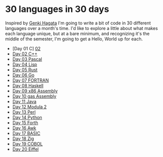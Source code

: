 # 30 languages in 30 days
Inspired by [Genki Hagata][01] I'm going to write a bit of code in 30 different languages over a month's time. I'd like to explore a little about what makes each language unique, but at a bare minimum, and recognizing it's the middle of the semester, I'm going to get a Hello, World up for each.

- [Day 01 C] [02]
- [Day 02 C++][03]
- [Day 03 Pascal][04]
- [Day 04 Lisp][05]
- [Day 05 Rust][06]
- [Day 06 Go][07]
- [Day 07 FORTRAN][08]
- [Day 08 Haskell][09] 
- [Day 09 x86 Assembly][10] 
- [Day 10 gas Assembly][11] 
- [Day 11 Java][12] 
- [Day 12 Modula 2][13] 
- [Day 13 Perl][14] 
- [Day 14 Python][15] 
- [Day 15 Forth][16] 
- [Day 16 Awk][17] 
- [Day 17 BASIC][18] 
- [Day 18 Zig][19] 
- [Day 19 COBOL][20] 
- [Day 20 Eiffel][21] 

[01]: https://github.com/hagata/30daysofHelloWorld
[02]: https://github.com/CSE3320/30-languages-in-30-days/tree/master/Day-01-C 
[03]: https://github.com/CSE3320/30-languages-in-30-days/tree/master/Day-02-C++
[04]: https://github.com/CSE3320/30-languages-in-30-days/tree/master/Day-03-Pascal 
[05]: https://github.com/CSE3320/30-languages-in-30-days/tree/master/Day-04-Lisp 
[06]: https://github.com/CSE3320/30-languages-in-30-days/tree/master/Day-05-Rust 
[07]: https://github.com/CSE3320/30-languages-in-30-days/tree/master/Day-06-Go 
[08]: https://github.com/CSE3320/30-languages-in-30-days/tree/master/Day-07-FORTRAN 
[09]: https://github.com/CSE3320/30-languages-in-30-days/tree/master/Day-08-Haskell 
[10]: https://github.com/CSE3320/30-languages-in-30-days/tree/master/Day-09-x86-Assembly 
[11]: https://github.com/CSE3320/30-languages-in-30-days/tree/master/Day-10-GAS-Assembly
[12]: https://github.com/CSE3320/30-languages-in-30-days/tree/master/Day-11-Java
[13]: https://github.com/CSE3320/30-languages-in-30-days/tree/master/Day-12-Modula2
[14]: https://github.com/CSE3320/30-languages-in-30-days/tree/master/Day-13-Perl
[15]: https://github.com/CSE3320/30-languages-in-30-days/tree/master/Day-14-Python
[16]: https://github.com/CSE3320/30-languages-in-30-days/tree/master/Day-15-Forth
[17]: https://github.com/CSE3320/30-languages-in-30-days/tree/master/Day-16-Awk
[18]: https://github.com/CSE3320/30-languages-in-30-days/tree/master/Day-17-BASIC
[19]: https://github.com/CSE3320/30-languages-in-30-days/tree/master/Day-18-Zig
[20]: https://github.com/CSE3320/30-languages-in-30-days/tree/master/Day-19-COBOL
[21]: https://github.com/CSE3320/30-languages-in-30-days/tree/master/Day-20-Eiffel
